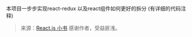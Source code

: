 本项目一步步实现react-redux 以及react组件如何更好的拆分 (有详细的代码注释)

> 来源：[React.js 小书](http://huziketang.mangojuice.top/books/react/)  感谢作者，受益匪浅。